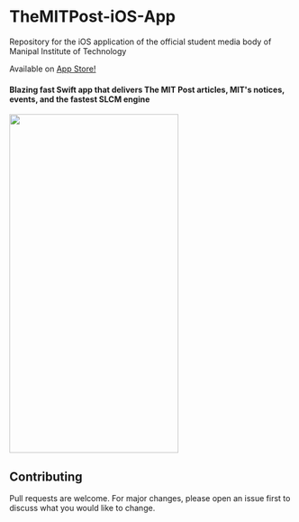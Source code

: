 # TheMITPost-iOS-App
Repository for the iOS application of the official student media body of Manipal Institute of Technology

Available on [App Store!](https://apps.apple.com/in/app/mit-post/id1482139053)

#### Blazing fast Swift app that delivers The MIT Post articles, MIT's notices, events, and the fastest SLCM engine

<img src = "https://drive.google.com/uc?export=view&id=1htBtc5jgQ0jyspKop8EArgLd8EfJbzge" width="300" height="600">


## Contributing
Pull requests are welcome. For major changes, please open an issue first to discuss what you would like to change.



